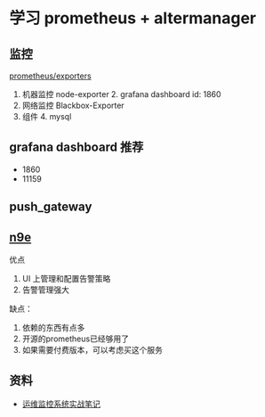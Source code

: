# 学习 prometheus + altermanager

## 监控
[prometheus/exporters](https://grafana.com/oss/prometheus/exporters/)

1. 机器监控 node-exporter
   2. grafana dashboard id: 1860
2. 网络监控 Blackbox-Exporter
3. 组件 
   4. mysql

## grafana dashboard 推荐
- 1860
- 11159

## push_gateway

## [n9e](https://n9e.github.io/zh/)
优点
1.  UI 上管理和配置告警策略
2. 告警管理强大

缺点：
1. 依赖的东西有点多
2. 开源的prometheus已经够用了
3. 如果需要付费版本，可以考虑买这个服务

## 资料
- [运维监控系统实战笔记](https://time.geekbang.org/column/intro/100522501)
